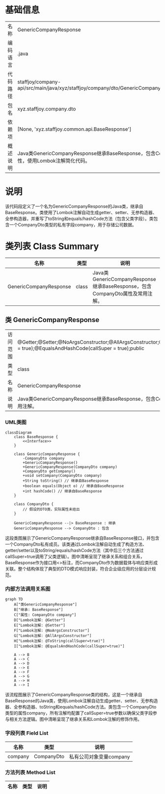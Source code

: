 # 基础信息

|      |      |
|------|------|
| 名称 | GenericCompanyResponse |
| 编码语言 | .java |
| 代码路径 | staffjoy/company-api/src/main/java/xyz/staffjoy/company/dto/GenericCompanyResponse.java |
| 包名 | xyz.staffjoy.company.dto |
| 依赖项 | [None, 'xyz.staffjoy.common.api.BaseResponse'] |
| 概述说明 | Java类GenericCompanyResponse继承BaseResponse，包含CompanyDto属性，使用Lombok注解简化代码。 |

# 说明

该代码段定义了一个名为GenericCompanyResponse的Java类，继承自BaseResponse。类使用了Lombok注解自动生成getter、setter、无参构造器、全参构造器，并重写了toString和equals/hashCode方法（包含父类字段）。类包含一个CompanyDto类型的私有字段company，用于存储公司数据。

# 类列表 Class Summary

| 名称   | 类型  | 说明 |
|-------|------|-------------|
| GenericCompanyResponse | class | Java类GenericCompanyResponse继承BaseResponse，包含CompanyDto属性及常用注解。 |



## 类 GenericCompanyResponse

|      |      |
|------|------|
| 访问范围 | @Getter;@Setter;@NoArgsConstructor;@AllArgsConstructor;@ToString(callSuper = true);@EqualsAndHashCode(callSuper = true);public |
| 类型 | class |
| 名称 | GenericCompanyResponse |
| 说明 | Java类GenericCompanyResponse继承BaseResponse，包含CompanyDto属性及常用注解。 |


### UML类图

```mermaid
classDiagram
    class BaseResponse {
        <<Interface>>
    }
    
    class GenericCompanyResponse {
        -CompanyDto company
        +GenericCompanyResponse()
        +GenericCompanyResponse(CompanyDto company)
        +CompanyDto getCompany()
        +void setCompany(CompanyDto company)
        +String toString() // 继承自BaseResponse
        +boolean equals(Object o) // 继承自BaseResponse
        +int hashCode() // 继承自BaseResponse
    }
    
    class CompanyDto {
        // 假设的DTO类，实际属性未给出
    }
    
    GenericCompanyResponse --|> BaseResponse : 继承
    GenericCompanyResponse --> CompanyDto : 包含
```

这段类图展示了GenericCompanyResponse继承自BaseResponse接口，并包含一个CompanyDto私有成员。该类通过Lombok注解自动生成了构造方法、getter/setter以及toString/equals/hashCode方法（其中后三个方法通过callSuper=true调用了父类逻辑）。图中清晰呈现了继承关系和组合关系，BaseResponse作为接口用<<Interface>>标注，而CompanyDto作为数据载体与响应类形成关联。整个结构体现了典型的DTO模式响应封装，符合企业级应用的分层设计规范。


### 内部方法调用关系图

```mermaid
graph TD
    A["类GenericCompanyResponse"]
    B["继承: BaseResponse"]
    C["属性: CompanyDto company"]
    D["Lombok注解: @Getter"]
    E["Lombok注解: @Setter"]
    F["Lombok注解: @NoArgsConstructor"]
    G["Lombok注解: @AllArgsConstructor"]
    H["Lombok注解: @ToString(callSuper=true)"]
    I["Lombok注解: @EqualsAndHashCode(callSuper=true)"]

    A --> B
    A --> C
    A --> D
    A --> E
    A --> F
    A --> G
    A --> H
    A --> I
```

该流程图展示了GenericCompanyResponse类的结构，这是一个继承自BaseResponse的Java类，使用Lombok注解自动生成getter、setter、无参构造器、全参构造器、toString和equals/hashCode方法。类包含一个CompanyDto类型的属性company，所有注解均配置了callSuper=true参数以确保父类字段参与相关方法逻辑。图中清晰呈现了继承关系和Lombok注解的修饰作用。

### 字段列表 Field List

| 名称  | 类型  | 说明 |
|-------|-------|------|
| company | CompanyDto | 私有公司对象变量company |

### 方法列表 Method List

| 名称  | 类型  | 说明 |
|-------|-------|------|




